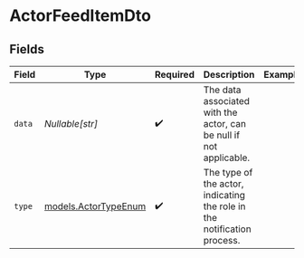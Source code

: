 # ActorFeedItemDto


## Fields

| Field                                                                   | Type                                                                    | Required                                                                | Description                                                             | Example                                                                 |
| ----------------------------------------------------------------------- | ----------------------------------------------------------------------- | ----------------------------------------------------------------------- | ----------------------------------------------------------------------- | ----------------------------------------------------------------------- |
| `data`                                                                  | *Nullable[str]*                                                         | :heavy_check_mark:                                                      | The data associated with the actor, can be null if not applicable.      | <nil>                                                                   |
| `type`                                                                  | [models.ActorTypeEnum](../models/actortypeenum.md)                      | :heavy_check_mark:                                                      | The type of the actor, indicating the role in the notification process. |                                                                         |